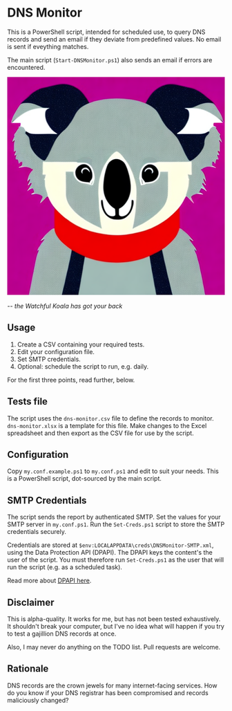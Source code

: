 # DNS Monitor

This is a PowerShell script, intended for scheduled use, to query DNS records
and send an email if they deviate from predefined values. No email is sent if
eveything matches.

The main script (`Start-DNSMonitor.ps1`) also sends an email if errors are
encountered.

![DNS Monitor mascot - the Watchful Koala](images/Watchful-Koala.png)

-- *the Watchful Koala has got your back*

## Usage

1. Create a CSV containing your required tests.
2. Edit your configuration file.
3. Set SMTP credentials.
4. Optional: schedule the script to run, e.g. daily.

For the first three points, read further, below.

## Tests file

The script uses the `dns-monitor.csv` file to define the records to monitor.
`dns-monitor.xlsx` is a template for this file. Make changes to the Excel
spreadsheet and then export as the CSV file for use by the script.

## Configuration

Copy `my.conf.example.ps1` to `my.conf.ps1` and edit to suit your needs. This is
a PowerShell script, dot-sourced by the main script.

## SMTP Credentials

The script sends the report by authenticated SMTP. Set the values for your
SMTP server in `my.conf.ps1`. Run the `Set-Creds.ps1` script to store the SMTP
credentials securely.

Credentials are stored at `$env:LOCALAPPDATA\creds\DNSMonitor-SMTP.xml`, using
the Data Protection API (DPAPI). The DPAPI keys the content's the user of the
script. You must therefore run `Set-Creds.ps1` as the user that will run the
script (e.g. as a scheduled task).

Read more about
[DPAPI here](https://learn.microsoft.com/en-us/dotnet/standard/security/how-to-use-data-protection).

## Disclaimer

This is alpha-quality. It works for me, but has not been tested exhaustively.
It shouldn't break your computer, but I've no idea what will happen if you try
to test a gajillion DNS records at once.

Also, I may never do anything on the TODO list. Pull requests are welcome.

## Rationale

DNS records are the crown jewels for many internet-facing services. How do you
know if your DNS registrar has been compromised and records maliciously changed?